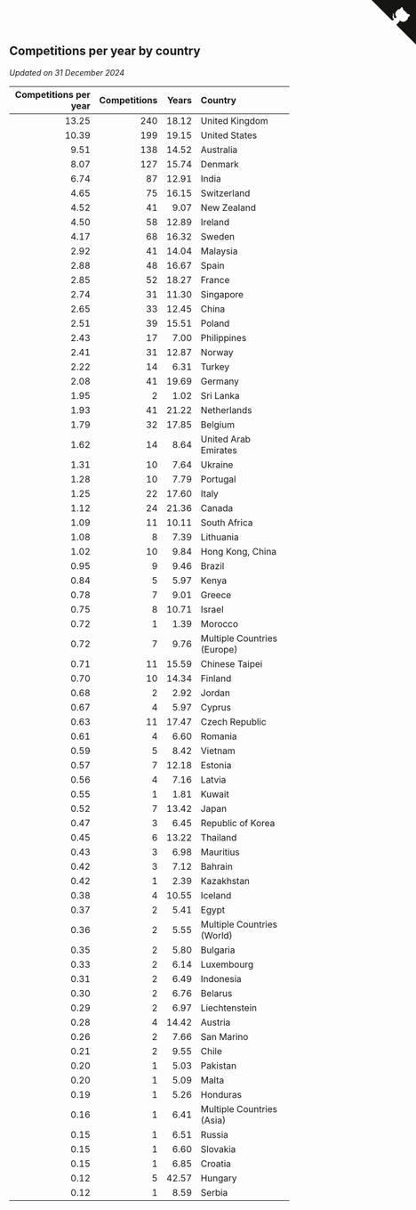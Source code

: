## Competitions per year by country

*Updated on 31 December 2024*

| Competitions per year | Competitions | Years | Country |
| ---: | ---: | ---: | :--- |
| 13.25 | 240 | 18.12 | United Kingdom |
| 10.39 | 199 | 19.15 | United States |
| 9.51 | 138 | 14.52 | Australia |
| 8.07 | 127 | 15.74 | Denmark |
| 6.74 | 87 | 12.91 | India |
| 4.65 | 75 | 16.15 | Switzerland |
| 4.52 | 41 | 9.07 | New Zealand |
| 4.50 | 58 | 12.89 | Ireland |
| 4.17 | 68 | 16.32 | Sweden |
| 2.92 | 41 | 14.04 | Malaysia |
| 2.88 | 48 | 16.67 | Spain |
| 2.85 | 52 | 18.27 | France |
| 2.74 | 31 | 11.30 | Singapore |
| 2.65 | 33 | 12.45 | China |
| 2.51 | 39 | 15.51 | Poland |
| 2.43 | 17 | 7.00 | Philippines |
| 2.41 | 31 | 12.87 | Norway |
| 2.22 | 14 | 6.31 | Turkey |
| 2.08 | 41 | 19.69 | Germany |
| 1.95 | 2 | 1.02 | Sri Lanka |
| 1.93 | 41 | 21.22 | Netherlands |
| 1.79 | 32 | 17.85 | Belgium |
| 1.62 | 14 | 8.64 | United Arab Emirates |
| 1.31 | 10 | 7.64 | Ukraine |
| 1.28 | 10 | 7.79 | Portugal |
| 1.25 | 22 | 17.60 | Italy |
| 1.12 | 24 | 21.36 | Canada |
| 1.09 | 11 | 10.11 | South Africa |
| 1.08 | 8 | 7.39 | Lithuania |
| 1.02 | 10 | 9.84 | Hong Kong, China |
| 0.95 | 9 | 9.46 | Brazil |
| 0.84 | 5 | 5.97 | Kenya |
| 0.78 | 7 | 9.01 | Greece |
| 0.75 | 8 | 10.71 | Israel |
| 0.72 | 1 | 1.39 | Morocco |
| 0.72 | 7 | 9.76 | Multiple Countries (Europe) |
| 0.71 | 11 | 15.59 | Chinese Taipei |
| 0.70 | 10 | 14.34 | Finland |
| 0.68 | 2 | 2.92 | Jordan |
| 0.67 | 4 | 5.97 | Cyprus |
| 0.63 | 11 | 17.47 | Czech Republic |
| 0.61 | 4 | 6.60 | Romania |
| 0.59 | 5 | 8.42 | Vietnam |
| 0.57 | 7 | 12.18 | Estonia |
| 0.56 | 4 | 7.16 | Latvia |
| 0.55 | 1 | 1.81 | Kuwait |
| 0.52 | 7 | 13.42 | Japan |
| 0.47 | 3 | 6.45 | Republic of Korea |
| 0.45 | 6 | 13.22 | Thailand |
| 0.43 | 3 | 6.98 | Mauritius |
| 0.42 | 3 | 7.12 | Bahrain |
| 0.42 | 1 | 2.39 | Kazakhstan |
| 0.38 | 4 | 10.55 | Iceland |
| 0.37 | 2 | 5.41 | Egypt |
| 0.36 | 2 | 5.55 | Multiple Countries (World) |
| 0.35 | 2 | 5.80 | Bulgaria |
| 0.33 | 2 | 6.14 | Luxembourg |
| 0.31 | 2 | 6.49 | Indonesia |
| 0.30 | 2 | 6.76 | Belarus |
| 0.29 | 2 | 6.97 | Liechtenstein |
| 0.28 | 4 | 14.42 | Austria |
| 0.26 | 2 | 7.66 | San Marino |
| 0.21 | 2 | 9.55 | Chile |
| 0.20 | 1 | 5.03 | Pakistan |
| 0.20 | 1 | 5.09 | Malta |
| 0.19 | 1 | 5.26 | Honduras |
| 0.16 | 1 | 6.41 | Multiple Countries (Asia) |
| 0.15 | 1 | 6.51 | Russia |
| 0.15 | 1 | 6.60 | Slovakia |
| 0.15 | 1 | 6.85 | Croatia |
| 0.12 | 5 | 42.57 | Hungary |
| 0.12 | 1 | 8.59 | Serbia |


<a href="https://github.com/simonkellly/wca_statistics_uk" class="github-corner" aria-label="View source on Github"><svg width="80" height="80" viewBox="0 0 250 250" style="fill:#151513; color:#fff; position: absolute; top: 0; border: 0; right: 0;" aria-hidden="true"><path d="M0,0 L115,115 L130,115 L142,142 L250,250 L250,0 Z"></path><path d="M128.3,109.0 C113.8,99.7 119.0,89.6 119.0,89.6 C122.0,82.7 120.5,78.6 120.5,78.6 C119.2,72.0 123.4,76.3 123.4,76.3 C127.3,80.9 125.5,87.3 125.5,87.3 C122.9,97.6 130.6,101.9 134.4,103.2" fill="currentColor" style="transform-origin: 130px 106px;" class="octo-arm"></path><path d="M115.0,115.0 C114.9,115.1 118.7,116.5 119.8,115.4 L133.7,101.6 C136.9,99.2 139.9,98.4 142.2,98.6 C133.8,88.0 127.5,74.4 143.8,58.0 C148.5,53.4 154.0,51.2 159.7,51.0 C160.3,49.4 163.2,43.6 171.4,40.1 C171.4,40.1 176.1,42.5 178.8,56.2 C183.1,58.6 187.2,61.8 190.9,65.4 C194.5,69.0 197.7,73.2 200.1,77.6 C213.8,80.2 216.3,84.9 216.3,84.9 C212.7,93.1 206.9,96.0 205.4,96.6 C205.1,102.4 203.0,107.8 198.3,112.5 C181.9,128.9 168.3,122.5 157.7,114.1 C157.9,116.9 156.7,120.9 152.7,124.9 L141.0,136.5 C139.8,137.7 141.6,141.9 141.8,141.8 Z" fill="currentColor" class="octo-body"></path></svg></a><style>.github-corner:hover .octo-arm{animation:octocat-wave 560ms ease-in-out}@keyframes octocat-wave{0%,100%{transform:rotate(0)}20%,60%{transform:rotate(-25deg)}40%,80%{transform:rotate(10deg)}}@media (max-width:500px){.github-corner:hover .octo-arm{animation:none}.github-corner .octo-arm{animation:octocat-wave 560ms ease-in-out}}</style>
